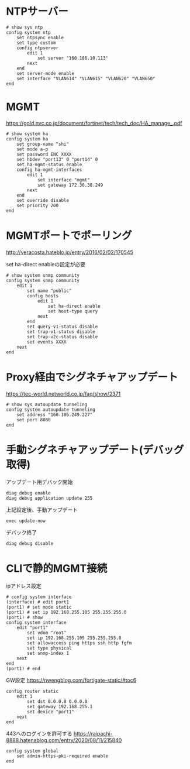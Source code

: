# NTPサーバー

```
# show sys ntp
config system ntp
    set ntpsync enable
    set type custom
    config ntpserver
        edit 1
            set server "160.186.10.113"
        next
    end
    set server-mode enable
    set interface "VLAN614" "VLAN615" "VLAN620" "VLAN650"
end
```

# MGMT

https://gold.nvc.co.jp/document/fortinet/tech/tech_doc/HA_manage_.pdf

```
# show system ha
config system ha
    set group-name "shi"
    set mode a-p
    set password ENC XXXX
    set hbdev "port13" 0 "port14" 0
    set ha-mgmt-status enable
    config ha-mgmt-interfaces
        edit 1
            set interface "mgmt"
            set gateway 172.30.38.249
        next
    end
    set override disable
    set priority 200
end
```

# MGMTポートでポーリング

http://veracosta.hateblo.jp/entry/2016/02/02/170545

set ha-direct enableの設定が必要
```
# show system snmp community
config system snmp community
    edit 1
        set name "public"
        config hosts
            edit 1
                set ha-direct enable
                set host-type query
            next
        end
        set query-v1-status disable
        set trap-v1-status disable
        set trap-v2c-status disable
        set events XXXX
    next
end
```

# Proxy経由でシグネチャアップデート

https://tec-world.networld.co.jp/faq/show/2371

```
# show sys autoupdate tunneling
config system autoupdate tunneling
    set address "160.186.249.227"
    set port 8080
end
```

# 手動シグネチャアップデート(デバッグ取得)

アップデート用デバック開始
```
diag debug enable
diag debug application update 255
```

上記設定後、手動アップデート
```
exec update-now
```

デバック終了
```
diag debug disable
```

# CLIで静的MGMT接続
ipアドレス設定
```
# config system interface
(interface) # edit port1
(port1) # set mode static
(port1) # set ip 192.168.255.105 255.255.255.0
(port1) # show
config system interface
    edit "port1"
        set vdom "root"
        set ip 192.168.255.105 255.255.255.0
        set allowaccess ping https ssh http fgfm
        set type physical
        set snmp-index 1
    next
end
(port1) # end
```

GW設定
https://nwengblog.com/fortigate-static/#toc6
```
config router static
    edit 1
        set dst 0.0.0.0 0.0.0.0
        set gateway 192.168.255.1
        set device "port1"
    next
end
```

443へのログインを許可する
https://raipachi-8888.hatenablog.com/entry/2020/08/11/215840
```
config system global
    set admin-https-pki-required enable
end
```
